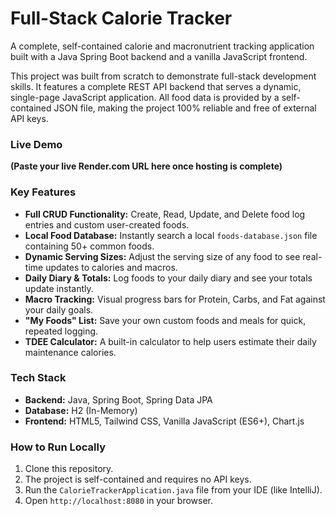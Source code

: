 # Full-Stack Calorie Tracker

A complete, self-contained calorie and macronutrient tracking application built with a Java Spring Boot backend and a vanilla JavaScript frontend.



This project was built from scratch to demonstrate full-stack development skills. It features a complete REST API backend that serves a dynamic, single-page JavaScript application. All food data is provided by a self-contained JSON file, making the project 100% reliable and free of external API keys.

### Live Demo

**(Paste your live Render.com URL here once hosting is complete)**

### Key Features

* **Full CRUD Functionality:** Create, Read, Update, and Delete food log entries and custom user-created foods.
* **Local Food Database:** Instantly search a local `foods-database.json` file containing 50+ common foods.
* **Dynamic Serving Sizes:** Adjust the serving size of any food to see real-time updates to calories and macros.
* **Daily Diary & Totals:** Log foods to your daily diary and see your totals update instantly.
* **Macro Tracking:** Visual progress bars for Protein, Carbs, and Fat against your daily goals.
* **"My Foods" List:** Save your own custom foods and meals for quick, repeated logging.
* **TDEE Calculator:** A built-in calculator to help users estimate their daily maintenance calories.

### Tech Stack

* **Backend:** Java, Spring Boot, Spring Data JPA
* **Database:** H2 (In-Memory)
* **Frontend:** HTML5, Tailwind CSS, Vanilla JavaScript (ES6+), Chart.js

### How to Run Locally

1.  Clone this repository.
2.  The project is self-contained and requires no API keys.
3.  Run the `CalorieTrackerApplication.java` file from your IDE (like IntelliJ).
4.  Open `http://localhost:8080` in your browser.
